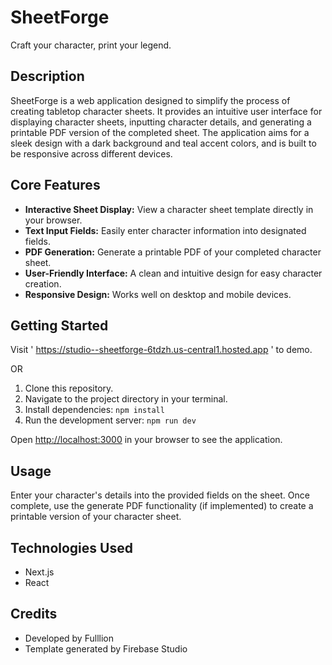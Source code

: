 # SheetForge

Craft your character, print your legend.

## Description

SheetForge is a web application designed to simplify the process of creating tabletop character sheets. It provides an intuitive user interface for displaying character sheets, inputting character details, and generating a printable PDF version of the completed sheet. The application aims for a sleek design with a dark background and teal accent colors, and is built to be responsive across different devices.

## Core Features

- **Interactive Sheet Display:** View a character sheet template directly in your browser.
- **Text Input Fields:** Easily enter character information into designated fields.
- **PDF Generation:** Generate a printable PDF of your completed character sheet.
- **User-Friendly Interface:** A clean and intuitive design for easy character creation.
- **Responsive Design:** Works well on desktop and mobile devices.

## Getting Started

Visit ' https://studio--sheetforge-6tdzh.us-central1.hosted.app ' to demo.

OR

1. Clone this repository.
2. Navigate to the project directory in your terminal.
3. Install dependencies: `npm install`
4. Run the development server: `npm run dev`

Open [http://localhost:3000](http://localhost:3000) in your browser to see the application.

## Usage

Enter your character's details into the provided fields on the sheet. Once complete, use the generate PDF functionality (if implemented) to create a printable version of your character sheet.

## Technologies Used

- Next.js
- React

## Credits

- Developed by Fulllion
- Template generated by Firebase Studio
